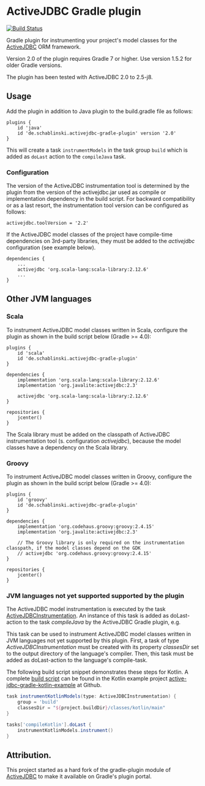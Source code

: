 # ActiveJDBC Gradle plugin

<div align="left">

[![Build Status](https://travis-ci.com/cschabl/activejdbc-gradle-plugin.svg?branch=master)](https://travis-ci.com/cschabl/activejdbc-gradle-plugin)

</div>

Gradle plugin for instrumenting your project's model classes for the [ActiveJDBC](http://javalite.io/activejdbc) ORM framework.

Version 2.0 of the plugin requires Gradle 7 or higher.
Use version 1.5.2 for older Gradle versions.

The plugin has been tested with ActiveJDBC 2.0 to 2.5-j8.

## Usage

Add the plugin in addition to Java plugin to the build.gradle file as follows:

```
plugins {
    id 'java'
    id 'de.schablinski.activejdbc-gradle-plugin' version '2.0'
}
```

This will create a task `instrumentModels` in the task group `build` which is added as `doLast` action to the `compileJava` task.

### Configuration

The version of the ActiveJDBC instrumentation tool is determined by the plugin from the version of the activejdbc.jar used as compile or implementation dependency in the build script.
For backward compatibility or as a last resort, the instrumentation tool version can be configured as follows:

```
activejdbc.toolVersion = '2.2'
```

If the ActiveJDBC model classes of the project have compile-time dependencies on 3rd-party libraries, they must be added to the _activejdbc_ configuration (see example below).

```
dependencies {
    ...
    activejdbc 'org.scala-lang:scala-library:2.12.6'
    ...
}
```

## Other JVM languages

### Scala

To instrument ActiveJDBC model classes written in Scala, configure the plugin as shown in the build script below (Gradle >= 4.0):

```
plugins {
    id 'scala'
    id 'de.schablinski.activejdbc-gradle-plugin'
}   

dependencies {
    implementation 'org.scala-lang:scala-library:2.12.6'
    implementation 'org.javalite:activejdbc:2.3'
    
    activejdbc 'org.scala-lang:scala-library:2.12.6'
}

repositories {
    jcenter()
}
```

The Scala library must be added on the classpath of ActiveJDBC instrumentation tool (s. configuration _activejdbc_), because the model classes have a dependency on the Scala library.

### Groovy

To instrument ActiveJDBC model classes written in Groovy, configure the plugin as shown in the build script below (Gradle >= 4.0):

```
plugins {
    id 'groovy'
    id 'de.schablinski.activejdbc-gradle-plugin'
}   

dependencies {
    implementation 'org.codehaus.groovy:groovy:2.4.15'
    implementation 'org.javalite:activejdbc:2.3'
    
    // The Groovy library is only required on the instrumentation classpath, if the model classes depend on the GDK
    // activejdbc 'org.codehaus.groovy:groovy:2.4.15'
}

repositories {
    jcenter()
}
```

### JVM languages not yet supported supported by the plugin

The ActiveJDBC model instrumentation is executed by the task [ActiveJDBCInstrumentation](./src/main/groovy/de/schablinski/gradle/activejdbc/ActiveJDBCInstrumentation.groovy).
An instance of this task is added as doLast-action to the task _compileJava_ by the ActiveJDBC Gradle plugin, e.g.

This task can be used to instrument ActiveJDBC model classes written in JVM languages not yet supported by this plugin.
First, a task of type _ActiveJDBCInstrumentation_ must be created with its property _classesDir_ set to the output directory of the language's compiler.
Then, this task must be added as doLast-action to the language's compile-task. 

The following build script snippet demonstrates these steps for Kotlin. 
A complete [build script](https://github.com/cschabl/active-jdbc-gradle-kotlin-example/blob/master/build.gradle) can be found in the Kotlin example project [active-jdbc-gradle-kotlin-example](https://github.com/cschabl/active-jdbc-gradle-kotlin-example) at Github.

```groovy
task instrumentKotlinModels(type: ActiveJDBCInstrumentation) {
    group = 'build'
    classesDir = "${project.buildDir}/classes/kotlin/main"
}

tasks['compileKotlin'].doLast {
    instrumentKotlinModels.instrument()
}
```

## Attribution.

This project started as a hard fork of the gradle-plugin module of [ActiveJDBC](http://javalite.io/activejdbc) to make it available on Gradle's plugin portal.